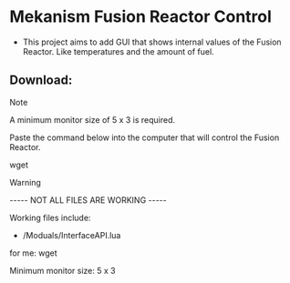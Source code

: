 # **Mekanism Fusion Reactor Control**

  - This project aims to add GUI that shows internal values of the Fusion Reactor. Like temperatures and the amount of fuel.      


## Download:

> [!NOTE]
> A minimum monitor size of 5 x 3 is required.

Paste the command below into the computer that will control the Fusion Reactor.

wget 

> [!WARNING]      
> ----- NOT ALL FILES ARE WORKING -----

Working files include:
   
  - /Moduals/InterfaceAPI.lua








































for me: wget 



Minimum monitor size: 5 x 3
